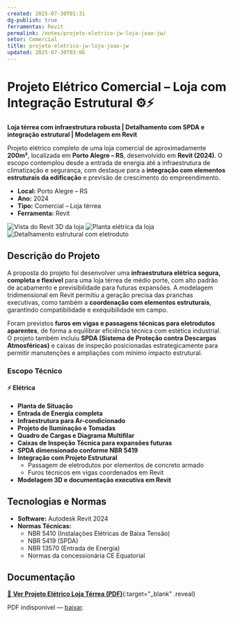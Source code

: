 ```yaml
---
created: 2025-07-30T01:31
dg-publish: true
ferramentas: Revit
permalink: /notes/projeto-eletrico-jw-loja-joao-jw/
setor: Comercial
title: projeto-eletrico-jw-loja-joao-jw
updated: 2025-07-30T03:06
---
```


# Projeto Elétrico Comercial – Loja com Integração Estrutural ⚙️⚡

**Loja térrea com infraestrutura robusta | Detalhamento com SPDA e integração estrutural | Modelagem em Revit**

Projeto elétrico completo de uma loja comercial de aproximadamente **200m²**, localizada em **Porto Alegre – RS**, desenvolvido em **Revit (2024)**. O escopo contemplou desde a entrada de energia até a infraestrutura de climatização e segurança, com destaque para a **integração com elementos estruturais da edificação** e previsão de crescimento do empreendimento.

- **Local:** Porto Alegre – RS  
- **Ano:** 2024  
- **Tipo:** Comercial – Loja térrea  
- **Ferramenta:** Revit

<div class="project-gallery reveal">
  <img src="/assets/imagens/capa_thumb.jpg_loja-joao.jpg" alt="Vista do Revit 3D da loja" class="gallery-thumb" loading="lazy">
  <img src="/assets/imagens/planta_thumb.jpg_loja-joao.jpg" alt="Planta elétrica da loja" class="gallery-thumb" loading="lazy">
  <img src="/assets/imagens/estrutura_thumb.jpg_loja-joao.jpg" alt="Detalhamento estrutural com eletroduto" class="gallery-thumb" loading="lazy">
</div>

## Descrição do Projeto

A proposta do projeto foi desenvolver uma **infraestrutura elétrica segura, completa e flexível** para uma loja térrea de médio porte, com alto padrão de acabamento e previsibilidade para futuras expansões. A modelagem tridimensional em Revit permitiu a geração precisa das pranchas executivas, como também a **coordenação com elementos estruturais**, garantindo compatibilidade e exequibilidade em campo.

Foram previstos **furos em vigas e passagens técnicas para eletrodutos aparentes**, de forma a equilibrar eficiência técnica com estética industrial. O projeto também incluiu **SPDA (Sistema de Proteção contra Descargas Atmosféricas)** e caixas de inspeção posicionadas estrategicamente para permitir manutenções e ampliações com mínimo impacto estrutural.

### Escopo Técnico

#### ⚡ Elétrica
- **Planta de Situação**
- **Entrada de Energia completa**
- **Infraestrutura para Ar-condicionado**
- **Projeto de Iluminação e Tomadas**
- **Quadro de Cargas e Diagrama Multifilar**
- **Caixas de Inspeção Técnica para expansões futuras**
- **SPDA dimensionado conforme NBR 5419**
- **Integração com Projeto Estrutural**  
  - Passagem de eletrodutos por elementos de concreto armado
  - Furos técnicos em vigas coordenados em Revit
- **Modelagem 3D e documentação executiva em Revit**

## Tecnologias e Normas

- **Software:** Autodesk Revit 2024  
- **Normas Técnicas:**  
  - NBR 5410 (Instalações Elétricas de Baixa Tensão)  
  - NBR 5419 (SPDA)  
  - NBR 13570 (Entrada de Energia)  
  - Normas da concessionária CE Equatorial  

## Documentação

[📄 **Ver Projeto Elétrico Loja Térrea (PDF)**](/assets/pdfs/694_arq_ep_joaowallig_r04_recorte_p1_loja-joao.pdf){:target="_blank" .reveal}  

<div class="pdf-container reveal">
  <object data="/assets/pdfs/694_arq_ep_joaowallig_r04_recorte_p1_loja-joao.pdf#toolbar=0"
          type="application/pdf" width="100%" height="500">
    <p>PDF indisponível — <a href="/assets/pdfs/694_arq_ep_joaowallig_r04_recorte_p1_loja-joao.pdf" target="_blank">baixar</a>.</p>
  </object>
</div>